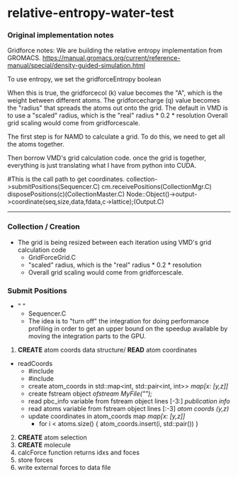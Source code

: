 # relative-entropy-water-test

### Original implementation notes ###
Gridforce notes:
We are building the relative entropy implementation from GROMACS.
https://manual.gromacs.org/current/reference-manual/special/density-guided-simulation.html

To use entropy, we set the gridforceEntropy boolean

When this is true, the gridforcecol (k) value becomes the "A", which is the weight between different atoms.
The gridforcecharge (q) value becomes the "radius" that spreads the atoms out onto the grid.
The default in VMD is to use a "scaled" radius, which is the "real" radius * 0.2 * resolution
Overall grid scaling would come from gridforcescale.


The first step is for NAMD to calculate a grid.
To do this, we need to get all the atoms together.

Then borrow VMD's grid calculation code. once the grid is together, everything is just translating what I have from python into CUDA.

#This is the call path to get coordinates.
collection->submitPositions(Sequencer.C)
cm.receivePositions(CollectionMgr.C)
disposePositions(c)(CollectionMaster.C)
Node::Object()->output->coordinate(seq,size,data,fdata,c->lattice);(Output.C)

--------------------------------------------------------------------------------------------------------------------------------------------------
### Collection / Creation ###

- The grid is being resized between each iteration using VMD's grid calculation code 
	- GridForceGrid.C
	- "scaled" radius, which is the "real" radius * 0.2 * resolution
	- Overall grid scaling would come from gridforcescale.

### Submit Positions
- " "
	- Sequencer.C
	- The idea is to "turn off" the integration for doing performance profiling in order to get an upper bound on the speedup available by moving the integration parts to the GPU.



1. **CREATE** atom coords data structure/ **READ** atom coordinates
- readCoords
	- #include <fstream>
	- #include <map>
	- create atom_coords in std::map<int, std::pair<int, int>> 		*map[x: [y,z]]*
	- create fstream object 										*ofstream MyFile("");* 
	- read pbc_info variable from fstream object lines [-3:] 		*publication info*
	- read atoms variable from fstream object lines [:-3] 			*atom coords (y,z)*
	- update coordinates in atom_coords map							*map[x: [y,z]]*
		- for i < atoms.size() {
			atom_coords.insert(i, std::pair())
		}

2. **CREATE** atom selection 
3. **CREATE** molecule
4. calcForce function returns idxs and foces 
5. store forces 
6. write external forces to data file
